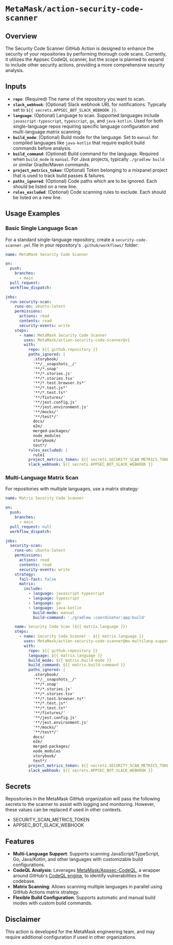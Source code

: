 # `MetaMask/action-security-code-scanner`

## Overview

The Security Code Scanner GitHub Action is designed to enhance the security of your repositories by
performing thorough code scans. Currently, it utilizes the Appsec CodeQL scanner,
but the scope is planned to expand to include other security actions,
providing a more comprehensive security analysis.

## Inputs

- **`repo`**: (Required) The name of the repository you want to scan.
- **`slack_webhook`**: (Optional) Slack webhook URL for notifications. Typically set to `${{ secrets.APPSEC_BOT_SLACK_WEBHOOK }}`.
- **`language`**: (Optional) Language to scan. Supported languages include `javascript-typescript`, `typescript`, `go`, and `java-kotlin`. Used for both single-language repos requiring specific language configuration and multi-language matrix scanning.
- **`build_mode`**: (Optional) Build mode for the language. Set to `manual` for compiled languages like `java-kotlin` that require explicit build commands before analysis.
- **`build_command`**: (Optional) Build command for the language. Required when `build_mode` is `manual`. For Java projects, typically `./gradlew build` or similar Gradle/Maven commands.
- **`project_metrics_token`**: (Optional) Token belonging to a mixpanel project that is used to track build passes & failures.
- **`paths_ignored`**: (Optional) Code paths which are to be ignored. Each should be listed on a new line.
- **`rules_excluded`**: (Optional) Code scanning rules to exclude. Each should be listed on a new line.

## Usage Examples

### Basic Single Language Scan

For a standard single-language repository, create a `security-code-scanner.yml` file in your repository's `.github/workflows/` folder:

```yaml
name: MetaMask Security Code Scanner

on:
  push:
    branches:
      - main
  pull_request:
  workflow_dispatch:

jobs:
  run-security-scan:
    runs-on: ubuntu-latest
    permissions:
      actions: read
      contents: read
      security-events: write
    steps:
      - name: MetaMask Security Code Scanner
        uses: MetaMask/action-security-code-scanner@v1
        with:
          repo: ${{ github.repository }}
          paths_ignored: |
            .storybook/
            '**/__snapshots__/'
            '**/*.snap'
            '**/*.stories.js'
            '**/*.stories.tsx'
            '**/*.test.browser.ts*'
            '**/*.test.js*'
            '**/*.test.ts*'
            '**/fixtures/'
            '**/jest.config.js'
            '**/jest.environment.js'
            '**/mocks/'
            '**/test*/'
            docs/
            e2e/
            merged-packages/
            node_modules
            storybook/
            test*/
          rules_excluded: |
            rule1
          project_metrics_token: ${{ secrets.SECURITY_SCAN_METRICS_TOKEN }}
          slack_webhook: ${{ secrets.APPSEC_BOT_SLACK_WEBHOOK }}
```

### Multi-Language Matrix Scan

For repositories with multiple languages, use a matrix strategy:

```yaml
name: Matrix Security Code Scanner

on:
  push:
    branches:
      - main
  pull_request: null
  workflow_dispatch:

jobs:
  security-scan:
    runs-on: ubuntu-latest
    permissions:
      actions: read
      contents: read
      security-events: write
    strategy:
      fail-fast: false
      matrix:
        include:
          - language: javascript-typescript
          - language: typescript
          - language: go
          - language: java-kotlin
            build-mode: manual
            build-command: './gradlew :coordinator:app:build'

    name: Security Code Scan (${{ matrix.language }})
    steps:
      - name: Security Code Scanner - ${{ matrix.language }}
        uses: MetaMask/action-security-code-scanner@mo-multilang-support
        with:
          repo: ${{ github.repository }}
          language: ${{ matrix.language }}
          build_mode: ${{ matrix.build-mode }}
          build_command: ${{ matrix.build-command }}
          paths_ignored: |
            .storybook/
            '**/__snapshots__/'
            '**/*.snap'
            '**/*.stories.js'
            '**/*.stories.tsx'
            '**/*.test.browser.ts*'
            '**/*.test.js*'
            '**/*.test.ts*'
            '**/fixtures/'
            '**/jest.config.js'
            '**/jest.environment.js'
            '**/mocks/'
            '**/test*/'
            docs/
            e2e/
            merged-packages/
            node_modules
            storybook/
            test*/
          project_metrics_token: ${{ secrets.SECURITY_SCAN_METRICS_TOKEN }}
          slack_webhook: ${{ secrets.APPSEC_BOT_SLACK_WEBHOOK }}
```

## Secrets

Repositories in the MetaMask GitHub organization will pass the following secrets to the scanner to assist with logging and monitoring. However, these values can be replaced if used in other contexts.

- SECURITY_SCAN_METRICS_TOKEN
- APPSEC_BOT_SLACK_WEBHOOK

## Features

- **Multi-Language Support**: Supports scanning JavaScript/TypeScript, Go, Java/Kotlin, and other languages with customizable build configurations.
- **CodeQL Analysis**: Leverages [MetaMask/Appsec-CodeQL](https://github.com/MetaMask/codeql-action), a wrapper around GitHub's [CodeQL engine](https://codeql.github.com/), to identify vulnerabilities in the codebase.
- **Matrix Scanning**: Allows scanning multiple languages in parallel using GitHub Actions matrix strategy.
- **Flexible Build Configuration**: Supports automatic and manual build modes with custom build commands.

## Disclaimer

This action is developed for the MetaMask engineering team, and may require additional configuration if used in other organizations.
